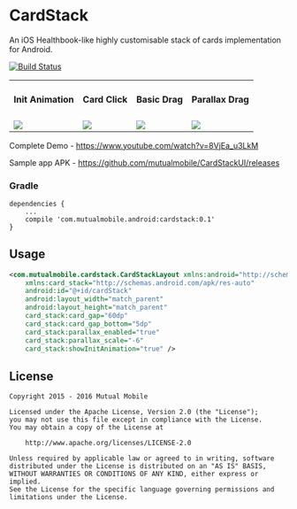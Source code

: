 # CardStack
An iOS Healthbook-like highly customisable stack of cards implementation for Android.

[![Build Status](https://travis-ci.org/mutualmobile/CardStackUI.svg?branch=master)](https://travis-ci.org/mutualmobile/CardStackUI)

<table>
  <tr>
    <td><h4>Init Animation</h4></td>
    <td><h4>Card Click</h4></td>
    <td><h4>Basic Drag</h4></td>
    <td><h4>Parallax Drag</h4></td>
  </tr>
  <tr>
    <td><img src="https://raw.githubusercontent.com/mutualmobile/CardStackUI/development/images/showcase/InitAnimation.gif?token=ABCt5p-LPvIgv6lQmwPhcs01L7i6s1RNks5WsjhMwA%3D%3D"></td>
    <td><img src="https://raw.githubusercontent.com/mutualmobile/CardStackUI/development/images/showcase/Card%20Click.gif?token=ABCt5vutFKLG17UfTjwuNP7Wch6_e0a5ks5Wsi1HwA%3D%3D"></td>
    <td><img src="https://raw.githubusercontent.com/mutualmobile/CardStackUI/development/images/showcase/BasicDrag.gif?token=ABCt5uiVA9iKifP5YX9ta6nI_t0KsxVMks5Wsi0GwA%3D%3D"></td>
    <td><img src="https://raw.githubusercontent.com/mutualmobile/CardStackUI/development/images/showcase/PrallaxDrag.gif?token=ABCt5t4-uywQ20Kw489R1_5AQ7GXdx07ks5Wsi2QwA%3D%3D"></td>
  </tr>
</table>

Complete Demo - https://www.youtube.com/watch?v=8VjEa_u3LkM

Sample app APK - https://github.com/mutualmobile/CardStackUI/releases

### Gradle
```
dependencies {
    ...
    compile 'com.mutualmobile.android:cardstack:0.1'
}
```

Usage
-----
```xml
<com.mutualmobile.cardstack.CardStackLayout xmlns:android="http://schemas.android.com/apk/res/android"
    xmlns:card_stack="http://schemas.android.com/apk/res-auto"
    android:id="@+id/cardStack"
    android:layout_width="match_parent"
    android:layout_height="match_parent"
    card_stack:card_gap="60dp"
    card_stack:card_gap_bottom="5dp"
    card_stack:parallax_enabled="true"
    card_stack:parallax_scale="-6"
    card_stack:showInitAnimation="true" />
```

License
-------

    Copyright 2015 - 2016 Mutual Mobile

    Licensed under the Apache License, Version 2.0 (the "License");
    you may not use this file except in compliance with the License.
    You may obtain a copy of the License at

        http://www.apache.org/licenses/LICENSE-2.0

    Unless required by applicable law or agreed to in writing, software
    distributed under the License is distributed on an "AS IS" BASIS,
    WITHOUT WARRANTIES OR CONDITIONS OF ANY KIND, either express or implied.
    See the License for the specific language governing permissions and
    limitations under the License.
